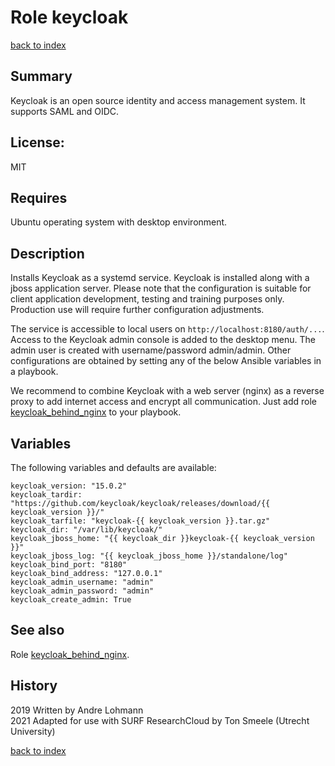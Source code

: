 # Role keycloak
[back to index](../index.md#Roles)

## Summary
Keycloak is an open source identity and access management system.
It supports SAML and OIDC.

## License:
MIT

## Requires
Ubuntu operating system with desktop environment.

## Description
Installs Keycloak as a systemd service. Keycloak is installed along with a jboss
application server. Please note that the configuration is suitable for client
application development, testing and training purposes only. Production use will require
further configuration adjustments.

The service is accessible to local users on `http://localhost:8180/auth/...`. 
Access to the Keycloak admin console is added to the desktop menu.
The admin user is created with username/password admin/admin.
Other configurations are obtained by setting any of the below Ansible variables in a playbook.

We recommend to combine Keycloak with a web server (nginx) as a reverse proxy to add
internet access and encrypt all communication. Just add role 
[keycloak_behind_nginx](./keycloak_behind_nginx.md) to your playbook.

## Variables
The following variables and defaults are available:
```
keycloak_version: "15.0.2"
keycloak_tardir: "https://github.com/keycloak/keycloak/releases/download/{{ keycloak_version }}/"
keycloak_tarfile: "keycloak-{{ keycloak_version }}.tar.gz"
keycloak_dir: "/var/lib/keycloak/"
keycloak_jboss_home: "{{ keycloak_dir }}keycloak-{{ keycloak_version }}"
keycloak_jboss_log: "{{ keycloak_jboss_home }}/standalone/log"
keycloak_bind_port: "8180"
keycloak_bind_address: "127.0.0.1"
keycloak_admin_username: "admin"
keycloak_admin_password: "admin"
keycloak_create_admin: True
``` 

## See also
Role [keycloak_behind_nginx](./keycloak_behind_nginx.md).


## History
2019 Written by Andre Lohmann   
2021 Adapted for use with SURF ResearchCloud by Ton Smeele (Utrecht University)



[back to index](../index.md#Roles)
